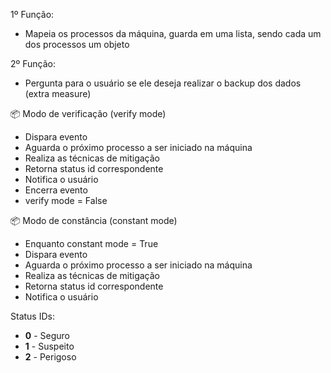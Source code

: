 1º Função:

- Mapeia os processos da máquina, guarda em uma lista, sendo cada um dos processos um objeto

2º Função:

- Pergunta para o usuário se ele deseja realizar o backup dos dados (extra measure)

📦 Modo de verificação (verify mode)

- Dispara evento
- Aguarda o próximo processo a ser iniciado na máquina
- Realiza as técnicas de mitigação
- Retorna status id correspondente
- Notifica o usuário
- Encerra evento
- verify mode = False

📦 Modo de constância (constant mode)

- Enquanto constant mode = True
- Dispara evento
- Aguarda o próximo processo a ser iniciado na máquina
- Realiza as técnicas de mitigação
- Retorna status id correspondente
- Notifica o usuário

Status IDs:

- **0** - Seguro
- **1** - Suspeito
- **2** - Perigoso
